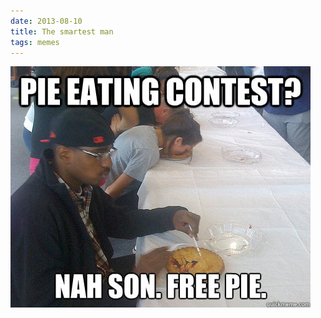 ```yaml
---
date: 2013-08-10
title: The smartest man
tags: memes
---
```


![pie](https://raw.githubusercontent.com/muneer78/muneer78.github.io/master/images/pie.jpeg)



